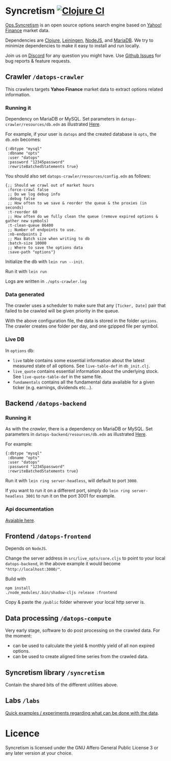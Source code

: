 # Syncretism  [![Clojure CI](https://github.com/Tyruiop/syncretism/actions/workflows/clojure.yml/badge.svg)](https://github.com/Tyruiop/syncretism/actions/workflows/clojure.yml)

[Ops.Syncretism](https://ops.syncretism.io) is an open source options search engine based on [Yahoo! Finance](https://finance.yahoo.com) market data.

Dependencies are [Clojure](https://clojure.org/), [Leiningen](https://leiningen.org/), [NodeJS](https://nodejs.org/en/), and [MariaDB](https://mariadb.org/).
We try to minimize dependencies to make it easy to install and run locally.

Join us on [Discord](https://discord.gg/qBWD5Sus3d) for any question you might have. 
Use [Github Issues](https://github.com/Tyruiop/syncretism/issues) for bug reports & feature requests.

## Crawler `/datops-crawler`

This crawlers targets **Yahoo Finance** market data to extract options related information.

### Running it

Dependency on MariaDB or MySQL. Set parameters in `datops-crawler/resources/db.edn` as illustrated [Here](https://github.com/clojure/java.jdbc/).

For example, if your user is `datops` and the created database is `opts`, the `db.edn` becomes:
```
{:dbtype "mysql"
 :dbname "opts"
 :user "datops"
 :password "12345password"
 :rewriteBatchedStatements true}
```

You should also set `datops-crawler/resources/config.edn` as follows:
```
{;; Should we crawl out of market hours
 :force-crawl false
 ;; Do we log debug info
 :debug false
 ;; How often to we save & reorder the queue & the proxies (in seconds)
 :t-reorder 60
 ;; How often do we fully clean the queue (remove expired options & gather new symbols)
 :t-clean-queue 86400
 ;; Number of endpoints to use.
 :nb-endpoints 2
 ;; Max Batch size when writing to db
 :batch-size 10000
 ;; Where to save the options data
 :save-path "options"}
```

Initialize the db with `lein run --init`.

Run it with `lein run`

Logs are written in `./opts-crawler.log`

### Data generated

The crawler uses a scheduler to make sure that any `[Ticker, Date]` pair that failed to be
crawled will be given priority in the queue.

With the above configuration file, the data is stored in the folder `options`.
The crawler creates one folder per day, and one gzipped file per symbol.

### Live DB

In `options` db:
- `live` table contains some essential information about the latest measured state of all options. See `live-table-def` in `db_init.clj`.
- `live_quote` contains essential information about the underlying stock. See `live-quote-table-def` in the same file.
- `fundamentals` contains all the fundamental data available for a given ticker (e.g. earnings, dividends etc...).

## Backend `/datops-backend`

### Running it

As with the *crawler*, there is a dependency on MariaDB or MySQL. Set parameters in `datops-backend/resources/db.edn` as illustrated [Here](https://github.com/clojure/java.jdbc/).

For example:
```
{:dbtype "mysql"
 :dbname "opts"
 :user "datops"
 :password "12345password"
 :rewriteBatchedStatements true}
```

Run it with `lein ring server-headless`, will default to port `3000`.

If you want to run it on a different port, simply do
`lein ring server-headless 3001`
to run it on the port 3001 for example.

### Api documentation

[Avaiable here](datops-backend/API.md).


## Frontend `/datops-frontend`

Depends on `NodeJS`.

Change the server address in `src/live_opts/core.cljs` to point to your local `datops-backend`, in the above example
it would become `"http://localhost:3000/"`.

Build with
```
npm install
./node_modules/.bin/shadow-cljs release :frontend
```

Copy & paste the `/public` folder wherever your local http server is.

## Data processing `/datops-compute`

Very early stage, software to do post processing on the crawled data. For the moment:
* can be used to calculate the yield & monthly yield of all non expired options.
* can be used to create aligned time series from the crawled data.

## Syncretism library `/syncretism`

Contain the shared bits of the different utilities above.

## Labs `/labs`

[Quick examples / experiments regarding what can be done with the data](https://github.com/Tyruiop/syncretism-labs).

# Licence

Syncretism is licensed under the GNU Affero General Public License 3 or any later version at your choice.
